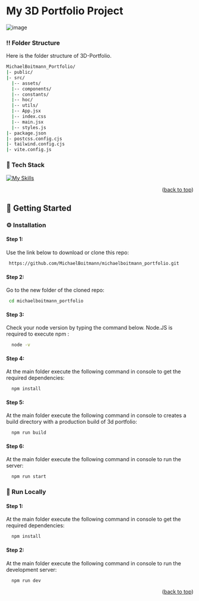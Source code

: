# My 3D Portfolio Project
![image](https://github.com/MichaelBoitmann/michaelboitmann_portfolio/assets/55775047/dd939431-2693-4498-a23d-481185c0220e)


### :bangbang: Folder Structure

Here is the folder structure of 3D-Portfolio.
```bash
MichaelBoitmann_Portfolio/
|- public/
|- src/
  |-- assets/
  |-- components/
  |-- constants/
  |-- hoc/
  |-- utils/
  |-- App.jsx
  |-- index.css
  |-- main.jsx
  |-- styles.js
|- package.json  
|- postcss.config.cjs
|- tailwind.config.cjs
|- vite.config.js
```

### :space_invader: Tech Stack

[![My Skills](https://skillicons.dev/icons?i=js,react,tailwind,threejs)](https://skillicons.dev)

<p align="right">(<a href="#readme-top">back to top</a>)</p>

<!-- Getting Started -->
## :toolbox: Getting Started

<!-- Installation -->
### :gear: Installation

#### Step 1:
Use the link below to download or clone this repo:

```bash
 https://github.com/MichaelBoitmann/michaelboitmann_portfolio.git
```

#### Step 2:
Go to the new folder of the cloned repo:

```bash
 cd michaelboitmann_portfolio
```

#### Step 3:

Check your node version by typing the command below. Node.JS is required to execute npm :

```bash
  node -v
```

#### Step 4:

At the main folder execute the following command in console to get the required dependencies:

```bash
  npm install
```

#### Step 5:

At the main folder execute the following command in console to creates a build directory with a production build of 3d portfolio:

```bash
  npm run build
```

#### Step 6:

At the main folder execute the following command in console to run the server:

```bash
  npm run start
```

<!-- Run Locally -->
### :running: Run Locally

#### Step 1:

At the main folder execute the following command in console to get the required dependencies:

```bash
  npm install
```

#### Step 2:

At the main folder execute the following command in console to run the development server:

```bash
  npm run dev
```

<p align="right">(<a href="#readme-top">back to top</a>)</p>
